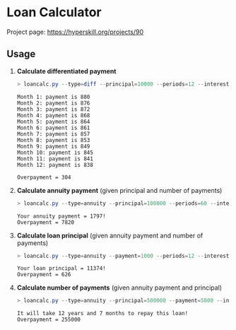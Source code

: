 # Loan Calculator

Project page: https://hyperskill.org/projects/90

## Usage

1. **Calculate differentiated payment**

    ```powershell
    > loancalc.py --type=diff --principal=10000 --periods=12 --interest=5.5
    ```

    ```
    Month 1: payment is 880
    Month 2: payment is 876
    Month 3: payment is 872
    Month 4: payment is 868
    Month 5: payment is 864
    Month 6: payment is 861
    Month 7: payment is 857
    Month 8: payment is 853
    Month 9: payment is 849
    Month 10: payment is 845
    Month 11: payment is 841
    Month 12: payment is 838

    Overpayment = 304
    ```

2. **Calculate annuity payment** (given principal and number of payments)

    ```powershell
    > loancalc.py --type=annuity --principal=100000 --periods=60 --interest=3  
    ```

    ```
    Your annuity payment = 1797!
    Overpayment = 7820
    ```

3. **Calculate loan principal** (given annuity payment and number of payments)

    ```powershell
    > loancalc.py --type=annuity --payment=1000 --periods=12 --interest=10
    ```

    ```
    Your loan principal = 11374!
    Overpayment = 626
    ```

4. **Calculate number of payments** (given annuity payment and principal)

    ```powershell
    > loancalc.py --type=annuity --principal=500000 --payment=5000 --interest=7  
    ```

    ```
    It will take 12 years and 7 months to repay this loan!
    Overpayment = 255000
    ```
